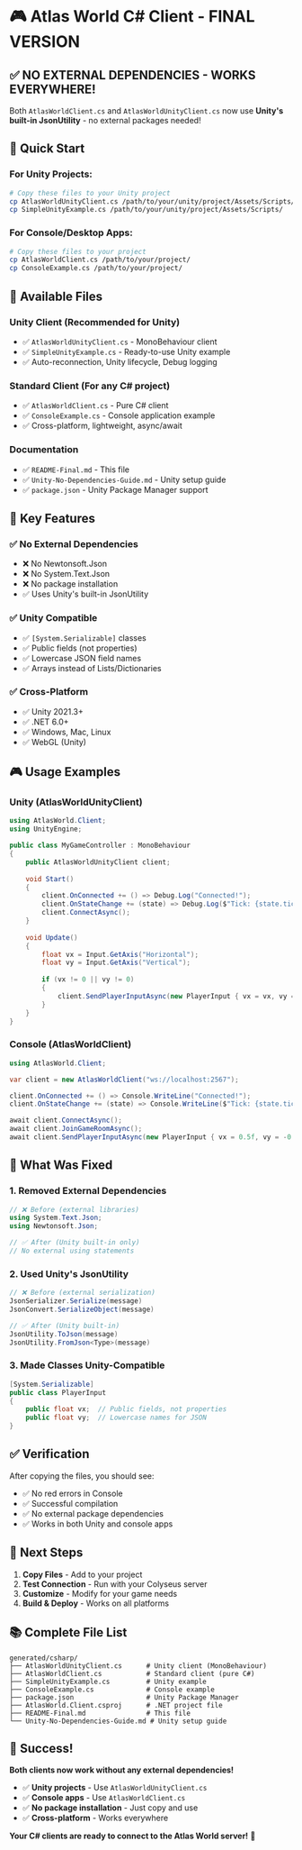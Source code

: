# 🎮 Atlas World C# Client - FINAL VERSION

## ✅ **NO EXTERNAL DEPENDENCIES - WORKS EVERYWHERE!**

Both `AtlasWorldClient.cs` and `AtlasWorldUnityClient.cs` now use **Unity's built-in JsonUtility** - no external packages needed!

## 🚀 **Quick Start**

### **For Unity Projects:**
```bash
# Copy these files to your Unity project
cp AtlasWorldUnityClient.cs /path/to/your/unity/project/Assets/Scripts/
cp SimpleUnityExample.cs /path/to/your/unity/project/Assets/Scripts/
```

### **For Console/Desktop Apps:**
```bash
# Copy these files to your project
cp AtlasWorldClient.cs /path/to/your/project/
cp ConsoleExample.cs /path/to/your/project/
```

## 📁 **Available Files**

### **Unity Client (Recommended for Unity)**
- ✅ `AtlasWorldUnityClient.cs` - MonoBehaviour client
- ✅ `SimpleUnityExample.cs` - Ready-to-use Unity example
- ✅ Auto-reconnection, Unity lifecycle, Debug logging

### **Standard Client (For any C# project)**
- ✅ `AtlasWorldClient.cs` - Pure C# client
- ✅ `ConsoleExample.cs` - Console application example
- ✅ Cross-platform, lightweight, async/await

### **Documentation**
- ✅ `README-Final.md` - This file
- ✅ `Unity-No-Dependencies-Guide.md` - Unity setup guide
- ✅ `package.json` - Unity Package Manager support

## 🎯 **Key Features**

### **✅ No External Dependencies**
- ❌ No Newtonsoft.Json
- ❌ No System.Text.Json
- ❌ No package installation
- ✅ Uses Unity's built-in JsonUtility

### **✅ Unity Compatible**
- ✅ `[System.Serializable]` classes
- ✅ Public fields (not properties)
- ✅ Lowercase JSON field names
- ✅ Arrays instead of Lists/Dictionaries

### **✅ Cross-Platform**
- ✅ Unity 2021.3+
- ✅ .NET 6.0+
- ✅ Windows, Mac, Linux
- ✅ WebGL (Unity)

## 🎮 **Usage Examples**

### **Unity (AtlasWorldUnityClient)**
```csharp
using AtlasWorld.Client;
using UnityEngine;

public class MyGameController : MonoBehaviour
{
    public AtlasWorldUnityClient client;
    
    void Start()
    {
        client.OnConnected += () => Debug.Log("Connected!");
        client.OnStateChange += (state) => Debug.Log($"Tick: {state.tick}");
        client.ConnectAsync();
    }
    
    void Update()
    {
        float vx = Input.GetAxis("Horizontal");
        float vy = Input.GetAxis("Vertical");
        
        if (vx != 0 || vy != 0)
        {
            client.SendPlayerInputAsync(new PlayerInput { vx = vx, vy = vy });
        }
    }
}
```

### **Console (AtlasWorldClient)**
```csharp
using AtlasWorld.Client;

var client = new AtlasWorldClient("ws://localhost:2567");

client.OnConnected += () => Console.WriteLine("Connected!");
client.OnStateChange += (state) => Console.WriteLine($"Tick: {state.tick}");

await client.ConnectAsync();
await client.JoinGameRoomAsync();
await client.SendPlayerInputAsync(new PlayerInput { vx = 0.5f, vy = -0.3f });
```

## 🔧 **What Was Fixed**

### **1. Removed External Dependencies**
```csharp
// ❌ Before (external libraries)
using System.Text.Json;
using Newtonsoft.Json;

// ✅ After (Unity built-in only)
// No external using statements
```

### **2. Used Unity's JsonUtility**
```csharp
// ❌ Before (external serialization)
JsonSerializer.Serialize(message)
JsonConvert.SerializeObject(message)

// ✅ After (Unity built-in)
JsonUtility.ToJson(message)
JsonUtility.FromJson<Type>(message)
```

### **3. Made Classes Unity-Compatible**
```csharp
[System.Serializable]
public class PlayerInput
{
    public float vx;  // Public fields, not properties
    public float vy;  // Lowercase names for JSON
}
```

## ✅ **Verification**

After copying the files, you should see:
- ✅ No red errors in Console
- ✅ Successful compilation
- ✅ No external package dependencies
- ✅ Works in both Unity and console apps

## 🚀 **Next Steps**

1. **Copy Files** - Add to your project
2. **Test Connection** - Run with your Colyseus server
3. **Customize** - Modify for your game needs
4. **Build & Deploy** - Works on all platforms

## 📚 **Complete File List**

```
generated/csharp/
├── AtlasWorldUnityClient.cs      # Unity client (MonoBehaviour)
├── AtlasWorldClient.cs           # Standard client (pure C#)
├── SimpleUnityExample.cs         # Unity example
├── ConsoleExample.cs             # Console example
├── package.json                  # Unity Package Manager
├── AtlasWorld.Client.csproj      # .NET project file
├── README-Final.md               # This file
└── Unity-No-Dependencies-Guide.md # Unity setup guide
```

## 🎉 **Success!**

**Both clients now work without any external dependencies!**

- ✅ **Unity projects** - Use `AtlasWorldUnityClient.cs`
- ✅ **Console apps** - Use `AtlasWorldClient.cs`
- ✅ **No package installation** - Just copy and use
- ✅ **Cross-platform** - Works everywhere

**Your C# clients are ready to connect to the Atlas World server!** 🚀
